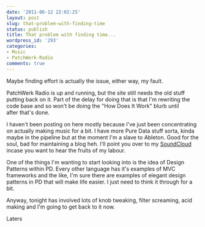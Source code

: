 ```yaml
---
date: '2011-06-12 22:02:25'
layout: post
slug: that-problem-with-finding-time
status: publish
title: That problem with finding time...
wordpress_id: '293'
categories:
- Music
- PatchWerk-Radio
comments: true
---
```


Maybe finding effort is actually the issue, either way, my fault.

PatchWerk Radio is up and running, but the site still needs the old stuff putting back on it. Part of the delay for doing that is that I'm rewriting the code base and so won't be doing the "How Does It Work" blurb until after that's done.

I haven't been posting on here mostly because I've just been concentrating on actually making music for a bit. I have more Pure Data stuff sorta, kinda maybe in the pipeline but at the moment I'm a slave to Ableton. Good for the soul, bad for maintaining a blog heh. I'll point you over to my [SoundCloud](http://soundcloud.com/tasteforreality) incase you want to hear the fruits of my labour.

One of the things I'm wanting to start looking into is the idea of Design Patterns within PD. Every other language has it's examples of MVC frameworks and the like, I'm sure there are examples of elegant design patterns in PD that will make life easier. I just need to think it through for a bit.

Anyway, tonight has involved lots of knob tweaking, filter screaming, acid making and I'm going to get back to it now.

Laters
